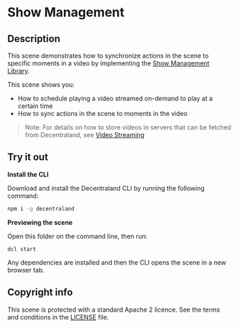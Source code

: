 # Show Management

## Description

This scene demonstrates how to synchronize actions in the scene to specific moments in a video by implementing the [Show Management Library](https://github.com/decentraland/show-management#readme).

This scene shows you:

- How to schedule playing a video streamed on-demand to play at a certain time
- How to sync actions in the scene to moments in the video 

> Note: For details on how to store videos in servers that can be fetched from Decentraland, see [Video Streaming](https://github.com/decentraland-scenes/video-streaming)

## Try it out

**Install the CLI**

Download and install the Decentraland CLI by running the following command:

```bash
npm i -g decentraland
```

**Previewing the scene**

Open this folder on the command line, then run:

```
dcl start
```

Any dependencies are installed and then the CLI opens the scene in a new browser tab.

## Copyright info

This scene is protected with a standard Apache 2 licence. See the terms and conditions in the [LICENSE](/LICENSE) file.